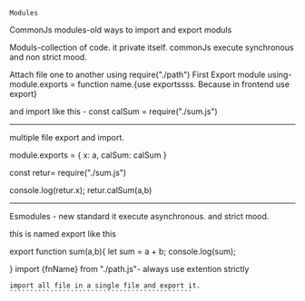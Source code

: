 `````````````````````````
Modules
`````````````````````````
CommonJs modules-old ways to import and export moduls

Moduls-collection of code. it private itself.
commonJs execute synchronous and non strict mood.

Attach file one to another using require("./path")
First Export module using-
module.exports = function name.{use exportssss. Because in frontend use export}

and import like this -
const calSum = require("./sum.js")

------------------------------------------

multiple file export and import.


module.exports = {
    x: a,
    calSum: calSum
}

const retur= require("./sum.js")

console.log(retur.x);
retur.calSum(a,b)

----------------------------------------
Esmodules - new standard
it execute asynchronous. and strict mood.

this is named export like this


export function sum(a,b){
    let sum = a + b;
    console.log(sum);
    
}
import {fnName} from "./path.js"- always use extention strictly

`````````````````````````````````````````````````````
import all file in a single file and export it. 
`````````````````````````````````````````````
